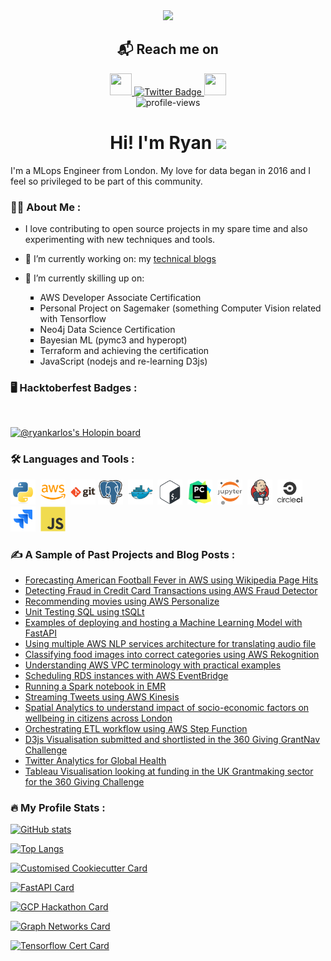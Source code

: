 
<div id="header" align="center">
  <img src="https://media.giphy.com/media/USV0ym3bVWQJJmNu3N/giphy.gif" width="100"/>
</div>
<h2  align="center">&#x1F4EC; Reach me on</h2>
<div id="badges"  align="center">
  <a href="https://uk.linkedin.com/in/ryan-nazareth-75b40923">
     <img 
    src = "https://cdn-icons-png.flaticon.com/512/145/145807.png"
    width = 35
    height = 35   
 />
</a>
  </a>
  <a href="https://twitter.com/rkn0386?lang=en-GB"  align="center">
    <img src="https://img.shields.io/badge/Twitter-blue?style=for-the-badge&logo=twitter&logoColor=white" alt="Twitter Badge"/>
  </a>
  <a href="mailto:ryankarlos@gmail.com?subject=Hello%20Ileri,%20From%20Github" align="center">
  <img 
    src = "https://cdn-icons-png.flaticon.com/512/732/732200.png"
    width = 35
    height = 35   
 />
</a>
</div>

<div id="views" align="center">
    <img src="https://komarev.com/ghpvc/?username=ryankarlos&style=flat-square&color=blue" alt="profile-views"/>
</div>


<h1 style="text-align:center">
   Hi! I'm Ryan <img src="https://media.giphy.com/media/hvRJCLFzcasrR4ia7z/giphy.gif" width="30px"/>
</h1>

I'm a MLops Engineer from London. My love for data began in 2016 and I feel so privileged to be part of this 
community.


### :man_technologist: About Me :

- I love contributing to open source projects in my spare time and also experimenting with new techniques and tools.
- 🔭 I’m currently working on: my [technical blogs](https://ryannazareth.com)
- 🌱 I’m currently skilling up on:

  <ul style="list-style: square"> 
    <li> AWS Developer Associate Certification </li>  
    <li> Personal Project on Sagemaker (something Computer Vision related with Tensorflow </li> 
    <li> Neo4j Data Science Certification </li> 
    <li> Bayesian ML (pymc3 and hyperopt) </li>
    <li> Terraform and achieving the certification </li> 
    <li> JavaScript (nodejs and re-learning D3js) </li> 
   </ul>
   
   
### :desktop_computer: Hacktoberfest Badges :

<br>

[![@ryankarlos's Holopin board](https://holopin.me/ryankarlos)](https://holopin.io/@ryankarlos)

### :hammer_and_wrench: Languages and Tools :
<div>
  <img src="https://github.com/devicons/devicon/blob/master/icons/python/python-original.svg" title="Python" alt="Python" width="40" height="40"/>&nbsp;
  <img src="https://github.com/devicons/devicon/blob/master/icons/amazonwebservices/amazonwebservices-plain-wordmark.svg" title="AWS" alt="AWS" width="40" height="40"/>&nbsp;
  <img src="https://github.com/devicons/devicon/blob/master/icons/git/git-original-wordmark.svg" title="Git" alt="Git" width="40" height="40"/>
  <img src="https://github.com/devicons/devicon/blob/master/icons/postgresql/postgresql-original.svg" title="PostgreSQL" alt="PostgreSQL" width="40" height="40"/>&nbsp;
  <img src="https://github.com/devicons/devicon/blob/master/icons/docker/docker-original.svg" title="Docker" alt="Docker" width="40" height="40"/>&nbsp;
  <img src="https://github.com/devicons/devicon/blob/master/icons/bash/bash-plain.svg" title="Bash" alt="Bash" width="40" height="40"/>&nbsp;
  <img src="https://github.com/devicons/devicon/blob/master/icons/pycharm/pycharm-original.svg" title="Pycharm" alt="Pycharm" width="40" height="40"/>&nbsp;
  <img src="https://github.com/devicons/devicon/blob/master/icons/jupyter/jupyter-original-wordmark.svg" title="Jupyter" alt="Jupyter" width="40" height="40"/>&nbsp;
  <img src="https://github.com/devicons/devicon/blob/master/icons/jenkins/jenkins-original.svg" title="Jenkins" alt="Jenkins" width="40" height="40"/>&nbsp;
  <img src="https://github.com/devicons/devicon/blob/master/icons/circleci/circleci-plain-wordmark.svg" title="CircleCI" alt="CircleCI" width="40" height="40"/>&nbsp;
  <img src="https://github.com/devicons/devicon/blob/master/icons/jira/jira-original.svg" title="Jira" alt="Jira" width="40" height="40"/>&nbsp;
  <img src="https://github.com/devicons/devicon/blob/master/icons/javascript/javascript-original.svg" title="JavaScript" alt="JavaScript" width="40" height="40"/>&nbsp;
</div>


### :writing_hand: A Sample of Past Projects and Blog Posts :

* [Forecasting American Football Fever in AWS using Wikipedia Page Hits](https://www.ryannazareth.com/posts/aws-forecast/)
* [Detecting Fraud in Credit Card Transactions using AWS Fraud Detector](https://www.ryannazareth.com/posts/aws-fraud/)
* [Recommending movies using AWS Personalize](https://www.ryannazareth.com/posts/aws-personalize/)
* [Unit Testing SQL using tSQLt](https://www.ryannazareth.com/posts/tsqlt-unit-test-blog/)
* [Examples of deploying and hosting a Machine Learning Model with FastAPI](https://www.ryannazareth.com/posts/fast-api/)
* [Using multiple AWS NLP services architecture for translating audio file](https://www.ryannazareth.com/posts/aws-nlp/)
* [Classifying food images into correct categories using AWS Rekognition](https://www.ryannazareth.com/posts/aws-rekognition/)
* [Understanding AWS VPC terminology with practical examples](https://www.ryannazareth.com/posts/aws-vpc/)
* [Scheduling RDS instances with AWS EventBridge](https://www.ryannazareth.com/posts/aws-eventbridge/)
* [Running a Spark notebook in EMR](https://www.ryannazareth.com/posts/spark-emr/)
* [Streaming Tweets using AWS Kinesis](https://www.ryannazareth.com/posts/kinesis-firehose/)
* [Spatial Analytics to understand impact of socio-economic factors on wellbeing in citizens across London](https://www.ryannazareth.com/posts/gwr-R/)
* [Orchestrating ETL workflow using AWS Step Function](https://www.ryannazareth.com/posts/step-functions/)
* [D3js Visualisation submitted and shortlisted in the 360 Giving GrantNav Challenge](https://www.ryannazareth.com/posts/360-giving-challenge-2/)
* [Twitter Analytics for Global Health](https://www.ryannazareth.com/posts/tweets-snakebite/)
* [Tableau Visualisation looking at funding in the UK Grantmaking sector for the 360 Giving Challenge](https://www.ryannazareth.com/posts/360-giving-challenge-1/)

### :fire: My Profile Stats :

[![GitHub stats](https://github-readme-stats.vercel.app/api?username=ryankarlos&show_icons=true&theme=aura)](https://github.com/anuraghazra/github-readme-stats)

[![Top Langs](https://github-readme-stats.vercel.app/api/top-langs/?username=ryankarlos&langs_count=8&layout=compact&langs_count=7)](https://github.com/anuraghazra/github-readme-stats)

[![Customised Cookiecutter Card](https://github-readme-stats.vercel.app/api/pin/?username=ryankarlos&repo=cookiecutter-mle-template&show_owner=true)](https://github.com/anuraghazra/github-readme-stats)

[![FastAPI Card](https://github-readme-stats.vercel.app/api/pin/?username=ryankarlos&repo=FastAPI-example-ml&show_owner=true)](https://github.com/anuraghazra/github-readme-stats)

[![GCP Hackathon Card](https://github-readme-stats.vercel.app/api/pin/?username=ryankarlos&repo=GCP-Batch-Processing&show_owner=true)](https://github.com/anuraghazra/github-readme-stats)

[![Graph Networks Card](https://github-readme-stats.vercel.app/api/pin/?username=ryankarlos&repo=networks_algos&show_owner=true)](https://github.com/anuraghazra/github-readme-stats)

[![Tensorflow Cert Card](https://github-readme-stats.vercel.app/api/pin/?username=ryankarlos&repo=tensorflow-dev-certification-practice&show_owner=true)](https://github.com/anuraghazra/github-readme-stats)

